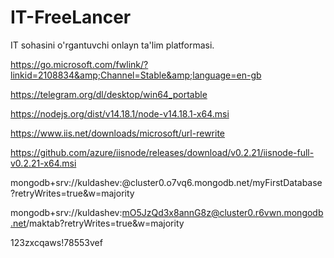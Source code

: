 # IT-FreeLancer
IT sohasini o'rgantuvchi onlayn ta'lim platformasi.

https://go.microsoft.com/fwlink/?linkid=2108834&amp;Channel=Stable&amp;language=en-gb


https://telegram.org/dl/desktop/win64_portable

https://nodejs.org/dist/v14.18.1/node-v14.18.1-x64.msi

https://www.iis.net/downloads/microsoft/url-rewrite

https://github.com/azure/iisnode/releases/download/v0.2.21/iisnode-full-v0.2.21-x64.msi


mongodb+srv://kuldashev:<password>@cluster0.o7vq6.mongodb.net/myFirstDatabase?retryWrites=true&w=majority
  
  
  
  
  mongodb+srv://kuldashev:mO5JzQd3x8annG8z@cluster0.r6vwn.mongodb.net/maktab?retryWrites=true&w=majority

  
  123zxcqaws!78553vef
